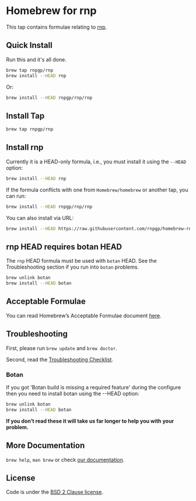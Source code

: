 # Homebrew for rnp

This tap contains formulae relating to [rnp](https://github.com/rnpgp/rnp).


## Quick Install

Run this and it's all done.

``` sh
brew tap rnpgp/rnp
brew install --HEAD rnp
```

Or:

``` sh
brew install --HEAD rnpgp/rnp/rnp
```

## Install Tap

``` sh
brew tap rnpgp/rnp
```

## Install rnp

Currently it is a HEAD-only formula, i.e., you must install it using the `--HEAD` option:

``` sh
brew install --HEAD rnp
```

If the formula conflicts with one from `Homebrew/homebrew` or another
tap, you can run:

``` sh
brew install --HEAD rnpgp/rnp/rnp
```

You can also install via URL:

``` sh
brew install --HEAD https://raw.githubusercontent.com/rnpgp/homebrew-rnp/master/rnp.rb
```

## rnp HEAD requires botan HEAD

The `rnp` HEAD formula must be used with `botan` HEAD. See the
Troubleshooting section if you run into `botan` problems.

``` sh
brew unlink botan
brew install --HEAD botan
```

## Acceptable Formulae

You can read Homebrew’s Acceptable Formulae document [here](https://github.com/Homebrew/brew/blob/master/docs/Acceptable-Formulae.md).

## Troubleshooting

First, please run `brew update` and `brew doctor`.

Second, read the [Troubleshooting Checklist](https://github.com/Homebrew/brew/blob/master/docs/Troubleshooting.md#troubleshooting).

### Botan

If you got 'Botan build is missing a required feature' during the configure then you need to install botan using the --HEAD option:

``` sh
brew unlink botan
brew install --HEAD botan
```

**If you don’t read these it will take us far longer to help you with your problem.**

## More Documentation

`brew help`, `man brew` or check [our documentation](https://github.com/Homebrew/brew/tree/master/docs#readme).

## License

Code is under the [BSD 2 Clause license](https://github.com/Homebrew/brew/tree/master/LICENSE.txt).

